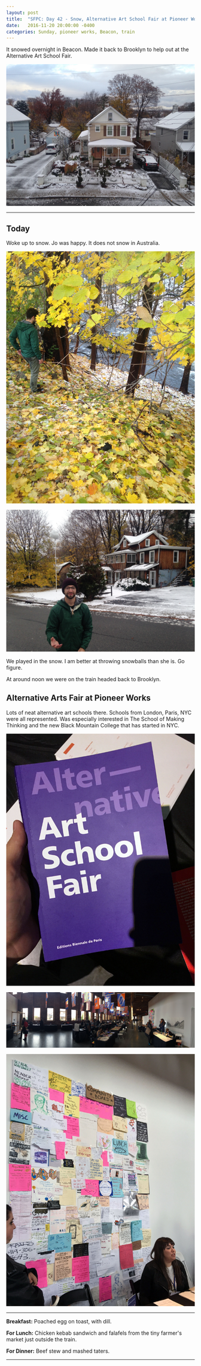 ```yaml
---
layout: post
title:  "SFPC: Day 42 - Snow, Alternative Art School Fair at Pioneer Works"
date:   2016-11-20 20:00:00 -0400
categories: Sunday, pioneer works, Beacon, train
---
```


It snowed overnight in Beacon. Made it back to Brooklyn to help out at the Alternative Art School Fair.

![workspace](/images/IMG_6082.jpg)

-----

<h2>Today</h2>

Woke up to snow. Jo was happy. It does not snow in Australia.

![workspace](/images/IMG_6084.jpg)

![workspace](/images/IMG_6085.jpg)

We played in the snow. I am better at throwing snowballs than she is. Go figure.

At around noon we were on the train headed back to Brooklyn.

<h2>Alternative Arts Fair at Pioneer Works</h2>

Lots of neat alternative art schools there. Schools from London, Paris, NYC were all represented. Was especially interested in The School of Making Thinking and the new Black Mountain College that has started in NYC.

![AAF](/images/IMG_6021.jpg)

![AAF](/images/IMG_6018.jpg)

![AAF](/images/IMG_6019.jpg)

-----

**Breakfast:** Poached egg on toast, with dill.

**For Lunch:** Chicken kebab sandwich and falafels from the tiny farmer's market just outside the train.

**For Dinner:** Beef stew and mashed taters.

-----
